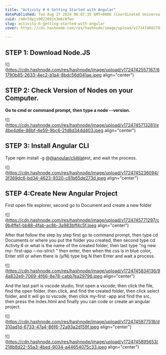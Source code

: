 ```yaml
---
title: "Activity # 6 Getting Started with Angular"
datePublished: Tue Aug 27 2024 08:07:35 GMT+0000 (Coordinated Universal Time)
cuid: cm0c59pjs002209jo3m6c0fwo
slug: activity-6-getting-started-with-angular
cover: https://cdn.hashnode.com/res/hashnode/image/upload/v1724746027911/3a4380a1-fe65-49ab-b6b0-5337a2db6693.jpeg

---
```


## **STEP 1: Download Node.JS**

![](https://cdn.hashnode.com/res/hashnode/image/upload/v1724742557167/61790b85-2633-4ec2-b1a4-8bdc56d041ae.jpeg align="center")

## **STEP 2: Check Version of Nodes on your Computer.**

**Go to cmd or command prompt, then type a node --version.**

![](https://cdn.hashnode.com/res/hashnode/image/upload/v1724745713281/e4be4d6e-86bf-4e59-9bc6-2fd8d344d403.jpeg align="center")

## **STEP 3: Install Angular CLI**

Type npm install -g @[@angular](@angular)[/cli@lat](https://hashnode.com/@angular)est, and wait the process.

![](https://cdn.hashnode.com/res/hashnode/image/upload/v1724745236094/3f369dc6-bd34-4623-9320-c81b65de273d.jpeg align="center")

## **STEP 4:Create New Angular Project**

First open file explorer, second go to Document and create a new folder

![](https://cdn.hashnode.com/res/hashnode/image/upload/v1724745771297/c9b4ffe1-bb88-4fab-ac8b-3a983bff4c5f.jpeg align="center")

After that follow the step by step first go to command prompt, then type cd Documents or where you put the folder you created, then second type cd Activty 6 or what is the name of the created folder, then last type "ng new my- first-app --no-strict " then enter, then when the css is in blue color, Enter still or when there is (y/N) type big N then Enter and wait a process.

![](https://cdn.hashnode.com/res/hashnode/image/upload/v1724745834136/94a832e9-7069-4f66-8e78-cabb7ea29796.jpeg align="center")

And the last part is vscode studio, first open a vscode, then click the file, find the open folder, then click, and find the created folder, then click select folder, and it will go to vscode, then click my-first -app and find the src, then press the index.html and finally you can code or create an angular project.

![](https://cdn.hashnode.com/res/hashnode/image/upload/v1724745877518/d310ad1d-6733-47a4-86f6-72a93a2d159f.jpeg align="center")

![](https://cdn.hashnode.com/res/hashnode/image/upload/v1724745895653/218b8d22-55a3-4bed-9034-a44654075c33.jpeg align="center")